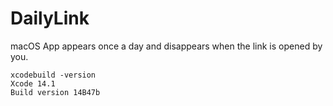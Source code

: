 # DailyLink
macOS App appears once a day and disappears when the link is opened by you.

```
xcodebuild -version
Xcode 14.1
Build version 14B47b
```
